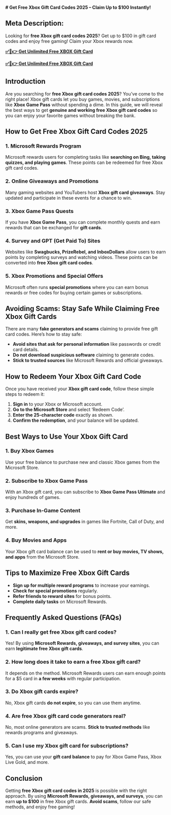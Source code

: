**# Get Free Xbox Gift Card Codes 2025 – Claim Up to $100 Instantly!**

## **Meta Description:**
Looking for **free Xbox gift card codes 2025**? Get up to $100 in gift card codes and enjoy free gaming! Claim your Xbox rewards now.

**[✅🔴👉 Get Unlimited Free XBOX Gift Card](https://rosofferzone.com/)**

**[✅🔴👉 Get Unlimited Free XBOX Gift Card](https://rosofferzone.com/)**


## **Introduction**
Are you searching for **free Xbox gift card codes 2025**? You’ve come to the right place! Xbox gift cards let you buy games, movies, and subscriptions like **Xbox Game Pass** without spending a dime. In this guide, we will reveal the best ways to get **genuine and working free Xbox gift card codes** so you can enjoy your favorite games without breaking the bank.

## **How to Get Free Xbox Gift Card Codes 2025**

### **1. Microsoft Rewards Program**
Microsoft rewards users for completing tasks like **searching on Bing, taking quizzes, and playing games**. These points can be redeemed for free Xbox gift card codes.

### **2. Online Giveaways and Promotions**
Many gaming websites and YouTubers host **Xbox gift card giveaways**. Stay updated and participate in these events for a chance to win.

### **3. Xbox Game Pass Quests**
If you have **Xbox Game Pass**, you can complete monthly quests and earn rewards that can be exchanged for **gift cards**.

### **4. Survey and GPT (Get Paid To) Sites**
Websites like **Swagbucks, PrizeRebel, and InboxDollars** allow users to earn points by completing surveys and watching videos. These points can be converted into **free Xbox gift card codes**.

### **5. Xbox Promotions and Special Offers**
Microsoft often runs **special promotions** where you can earn bonus rewards or free codes for buying certain games or subscriptions.

## **Avoiding Scams: Stay Safe While Claiming Free Xbox Gift Cards**
There are many **fake generators and scams** claiming to provide free gift card codes. Here’s how to stay safe:

- **Avoid sites that ask for personal information** like passwords or credit card details.
- **Do not download suspicious software** claiming to generate codes.
- **Stick to trusted sources** like Microsoft Rewards and official giveaways.

## **How to Redeem Your Xbox Gift Card Code**
Once you have received your **Xbox gift card code**, follow these simple steps to redeem it:

1. **Sign in** to your Xbox or Microsoft account.
2. **Go to the Microsoft Store** and select ‘Redeem Code’.
3. **Enter the 25-character code** exactly as shown.
4. **Confirm the redemption**, and your balance will be updated.

## **Best Ways to Use Your Xbox Gift Card**

### **1. Buy Xbox Games**
Use your free balance to purchase new and classic Xbox games from the Microsoft Store.

### **2. Subscribe to Xbox Game Pass**
With an Xbox gift card, you can subscribe to **Xbox Game Pass Ultimate** and enjoy hundreds of games.

### **3. Purchase In-Game Content**
Get **skins, weapons, and upgrades** in games like Fortnite, Call of Duty, and more.

### **4. Buy Movies and Apps**
Your Xbox gift card balance can be used to **rent or buy movies, TV shows, and apps** from the Microsoft Store.

## **Tips to Maximize Free Xbox Gift Cards**

- **Sign up for multiple reward programs** to increase your earnings.
- **Check for special promotions** regularly.
- **Refer friends to reward sites** for bonus points.
- **Complete daily tasks** on Microsoft Rewards.

## **Frequently Asked Questions (FAQs)**

### **1. Can I really get free Xbox gift card codes?**
Yes! By using **Microsoft Rewards, giveaways, and survey sites**, you can earn **legitimate free Xbox gift cards**.

### **2. How long does it take to earn a free Xbox gift card?**
It depends on the method. Microsoft Rewards users can earn enough points for a $5 card in **a few weeks** with regular participation.

### **3. Do Xbox gift cards expire?**
No, Xbox gift cards **do not expire**, so you can use them anytime.

### **4. Are free Xbox gift card code generators real?**
No, most online generators are scams. **Stick to trusted methods** like rewards programs and giveaways.

### **5. Can I use my Xbox gift card for subscriptions?**
Yes, you can use your **gift card balance** to pay for Xbox Game Pass, Xbox Live Gold, and more.

## **Conclusion**
Getting **free Xbox gift card codes in 2025** is possible with the right approach. By using **Microsoft Rewards, giveaways, and surveys**, you can earn **up to $100** in free Xbox gift cards. **Avoid scams**, follow our safe methods, and enjoy free gaming!

